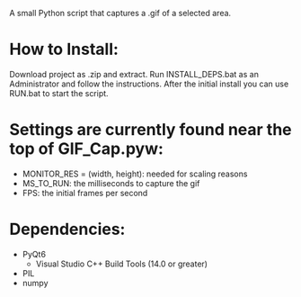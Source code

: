 A small Python script that captures a .gif of a selected area.

# How to Install:
Download project as .zip and extract.
Run INSTALL_DEPS.bat as an Administrator and follow the instructions.
After the initial install you can use RUN.bat to start the script.

# Settings are currently found near the top of GIF_Cap.pyw:
- MONITOR_RES = (width, height): needed for scaling reasons
- MS_TO_RUN: the milliseconds to capture the gif
- FPS: the initial frames per second

# Dependencies:
- PyQt6
  - Visual Studio C++ Build Tools (14.0 or greater)
- PIL
- numpy
